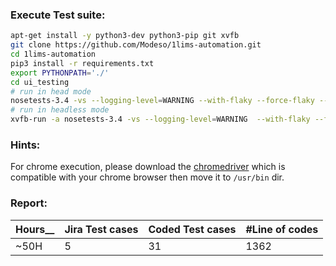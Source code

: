 ### Execute Test suite:
```bash
apt-get install -y python3-dev python3-pip git xvfb
git clone https://github.com/Modeso/1lims-automation.git
cd 1lims-automation
pip3 install -r requirements.txt
export PYTHONPATH='./'
cd ui_testing
# run in head mode
nosetests-3.4 -vs --logging-level=WARNING --with-flaky --force-flaky --max-runs=3 --no-flaky-report testcases/basic_tests --tc-file=../config.ini --tc=site.password:admin
# run in headless mode
xvfb-run -a nosetests-3.4 -vs --logging-level=WARNING  --with-flaky --force-flaky --max-runs=3 --no-flaky-report testcases/basic_tests --tc-file=../config.ini --tc=site.password:admin
```

### Hints:
For chrome execution, please download the [chromedriver](http://chromedriver.chromium.org/downloads) which is compatible with your chrome browser then move it to `/usr/bin` dir. 

### Report:
| __Hours____ | __Jira Test cases__ | __Coded Test cases__ |__#Line of codes__ |
|-------------|---------------------|----------------------|-------------------|
|    ~50H     |          5          |          31          |      1362         |  
